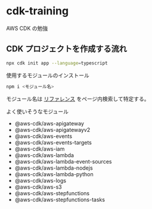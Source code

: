 # cdk-training
AWS CDK の勉強

## CDK プロジェクトを作成する流れ

```bash
npx cdk init app --language=typescript
```

使用するモジュールのインストール

```bash
npm i <モジュール名>
```
 
モジュール名は [リファレンス](https://docs.aws.amazon.com/cdk/api/latest/docs/aws-construct-library.html) をページ内検索して特定する。

よく使いそうなモジュール

- @aws-cdk/aws-apigateway
- @aws-cdk/aws-apigatewayv2
- @aws-cdk/aws-events
- @aws-cdk/aws-events-targets
- @aws-cdk/aws-iam
- @aws-cdk/aws-lambda
- @aws-cdk/aws-lambda-event-sources
- @aws-cdk/aws-lambda-nodejs
- @aws-cdk/aws-lambda-python
- @aws-cdk/aws-logs
- @aws-cdk/aws-s3
- @aws-cdk/aws-stepfunctions
- @aws-cdk/aws-stepfunctions-tasks